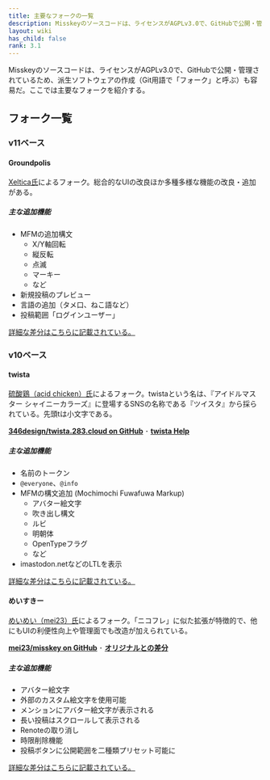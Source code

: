 ```yaml
---
title: 主要なフォークの一覧
description: Misskeyのソースコードは、ライセンスがAGPLv3.0で、GitHubで公開・管理されているため、フォークも容易だ。主要なフォークを紹介する。
layout: wiki
has_child: false
rank: 3.1
---
```

Misskeyのソースコードは、ライセンスがAGPLv3.0で、GitHubで公開・管理されているため、派生ソフトウェアの作成（Git用語で「フォーク」と呼ぶ）も容易だ。ここでは主要なフォークを紹介する。

## フォーク一覧
### v11ベース
#### Groundpolis
[Xeltica氏](../culture/users/xeltica/)によるフォーク。総合的なUIの改良ほか多種多様な機能の改良・追加がある。

##### 主な追加機能
- MFMの追加構文
  * X/Y軸回転
  * 縦反転
  * 点滅
  * マーキー
  * など
- 新規投稿のプレビュー
- 言語の追加（タメ口、ねこ語など）
- 投稿範囲「ログインユーザー」

[詳細な差分はこちらに記載されている。](https://github.com/Xeltica/Groundpolis/blob/develop/DIFFERENCE.md)

### v10ベース
#### twista
[硫酸鶏（acid chicken）氏](../culture/users/acid-chicken/)によるフォーク。twistaという名は、『アイドルマスター シャイニーカラーズ』に登場するSNSの名称である『ツイスタ』から採られている。先頭tは小文字である。

**[346design/twista.283.cloud on GitHub](https://github.com/346design/twista.283.cloud)** ･ **[twista Help](https://twista-docs.283.cloud)**

##### 主な追加機能
- 名前のトークン
- `@everyone`、`@info`
- MFMの構文追加 (Mochimochi Fuwafuwa Markup)
  * アバター絵文字
  * 吹き出し構文
  * ルビ
  * 明朝体
  * OpenTypeフラグ
  * など
- imastodon.netなどのLTLを表示

[詳細な差分はこちらに記載されている。](https://github.com/346design/twista.283.cloud/blob/twista/README.md)

#### めいすきー
[めいめい（mei23）氏](../culture/users/mei23/)によるフォーク。「ニコフレ」に似た拡張が特徴的で、他にもUIの利便性向上や管理面でも改造が加えられている。

**[mei23/misskey on GitHub](https://github.com/mei23/misskey)** ･ **[オリジナルとの差分](https://mei23.github.io/misskey_m544_diff.html)**

##### 主な追加機能
- アバター絵文字
- 外部のカスタム絵文字を使用可能
- メンションにアバター絵文字が表示される
- 長い投稿はスクロールして表示される
- Renoteの取り消し
- 時限削除機能
- 投稿ボタンに公開範囲を二種類プリセット可能に

[詳細な差分はこちらに記載されている。](https://mei23.github.io/misskey_m544_diff.html)
